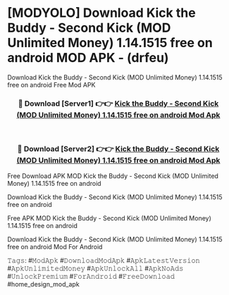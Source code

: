 # [MODYOLO] Download Kick the Buddy - Second Kick (MOD Unlimited Money) 1.14.1515 free on android MOD APK - (drfeu)
Download Kick the Buddy - Second Kick (MOD Unlimited Money) 1.14.1515 free on android Free Mod APK

<div align="center">
<h3>🔴 Download [Server1] 👉👉 <a href="https://apk-comot.site?title=Kick_the_Buddy_-_Second_Kick_(MOD_Unlimited_Money)_1.14.1515_free_on_android">Kick the Buddy - Second Kick (MOD Unlimited Money) 1.14.1515 free on android Mod Apk</a></h3><br>

<h3>🔴 Download [Server2] 👉👉 <a href="https://apk-comot.site?title=Kick_the_Buddy_-_Second_Kick_(MOD_Unlimited_Money)_1.14.1515_free_on_android">Kick the Buddy - Second Kick (MOD Unlimited Money) 1.14.1515 free on android Mod Apk</a></h3>
</div>


Free Download APK MOD Kick the Buddy - Second Kick (MOD Unlimited Money) 1.14.1515 free on android

Download Kick the Buddy - Second Kick (MOD Unlimited Money) 1.14.1515 free on android 

Free APK MOD Kick the Buddy - Second Kick (MOD Unlimited Money) 1.14.1515 free on android 

Download Kick the Buddy - Second Kick (MOD Unlimited Money) 1.14.1515 free on android Mod For Android

𝚃𝚊𝚐𝚜: #𝙼𝚘𝚍𝙰𝚙𝚔 #𝙳𝚘𝚠𝚗𝚕𝚘𝚊𝚍𝙼𝚘𝚍𝙰𝚙𝚔 #𝙰𝚙𝚔𝙻𝚊𝚝𝚎𝚜𝚝𝚅𝚎𝚛𝚜𝚒𝚘𝚗 #𝙰𝚙𝚔𝚄𝚗𝚕𝚒𝚖𝚒𝚝𝚎𝚍𝙼𝚘𝚗𝚎𝚢 #𝙰𝚙𝚔𝚄𝚗𝚕𝚘𝚌𝚔𝙰𝚕𝚕 #𝙰𝚙𝚔𝙽𝚘𝙰𝚍𝚜 #𝚄𝚗𝚕𝚘𝚌𝚔𝙿𝚛𝚎𝚖𝚒𝚞𝚖 #𝙵𝚘𝚛𝙰𝚗𝚍𝚛𝚘𝚒𝚍 #𝙵𝚛𝚎𝚎𝙳𝚘𝚠𝚗𝚕𝚘𝚊𝚍 #home_design_mod_apk